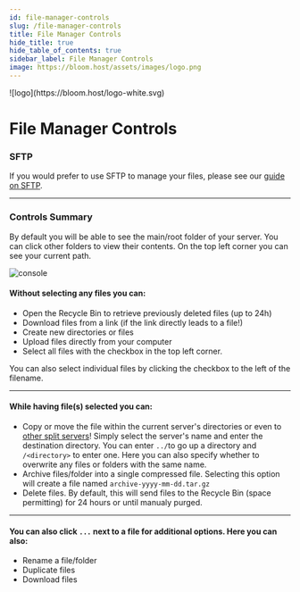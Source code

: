 ```yaml
---
id: file-manager-controls
slug: /file-manager-controls
title: File Manager Controls
hide_title: true
hide_table_of_contents: true
sidebar_label: File Manager Controls
image: https://bloom.host/assets/images/logo.png
---
```


<div class="text--center">
![logo](https://bloom.host/logo-white.svg)
<h1>File Manager Controls</h1>
</div>

### SFTP

If you would prefer to use SFTP to manage your files, please see our [guide on SFTP](sftp.md).

---

### Controls Summary
By default you will be able to see the main/root folder of your server. You can click other folders to view their contents. On the top left corner you can see your current path.

![console](/imgs/using_the_panel/file_manager_controls/1.png)

#### Without selecting any files you can:
- Open the Recycle Bin to retrieve previously deleted files (up to 24h)
- Download files from a link (if the link directly leads to a file!)
- Create new directories or files
- Upload files directly from your computer
- Select all files with the checkbox in the top left corner.

You can also select individual files by clicking the checkbox to the left of the filename.

---

#### While having file(s) selected you can:
- Copy or move the file within the current server's directories or even to <u>other split servers</u>! Simply select the server's name and enter the destination directory. You can enter `../`to go up a directory and `/<directory>` to enter one. Here you can also specify whether to overwrite any files or folders with the same name.
- Archive files/folder into a single compressed file. Selecting this option will create a file named `archive-yyyy-mm-dd.tar.gz`
- Delete files. By default, this will send files to the Recycle Bin (space permitting) for 24 hours or until manualy purged.

---

#### You can also click `...` next to a file for additional options. Here you can also:
- Rename a file/folder
- Duplicate files
- Download files
